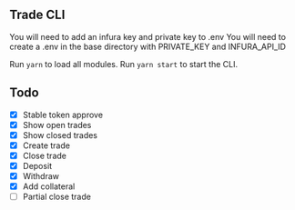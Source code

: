 ## Trade CLI

You will need to add an infura key and private key to .env
You will need to create a .env in the base directory with PRIVATE_KEY and INFURA_API_ID

Run `yarn` to load all modules.
Run `yarn start` to start the CLI.

## Todo

- [x] Stable token approve
- [x] Show open trades
- [x] Show closed trades
- [x] Create trade
- [x] Close trade
- [x] Deposit
- [x] Withdraw
- [x] Add collateral
- [ ] Partial close trade
